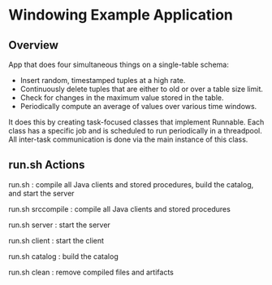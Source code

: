 Windowing Example Application
=============================

Overview
--------

App that does four simultaneous things on a single-table schema:

 - Insert random, timestamped tuples at a high rate.
 - Continuously delete tuples that are either to old or over a table size limit.
 - Check for changes in the maximum value stored in the table.
 - Periodically compute an average of values over various time windows.

It does this by creating task-focused classes that implement Runnable.
Each class has a specific job and is scheduled to run periodically in a
threadpool. All inter-task communication is done via the main instance of
this class.

run.sh Actions
--------------

run.sh               : compile all Java clients and stored procedures, build the catalog, and start the server

run.sh srccompile    : compile all Java clients and stored procedures

run.sh server        : start the server

run.sh client        : start the client

run.sh catalog       : build the catalog

run.sh clean         : remove compiled files and artifacts

